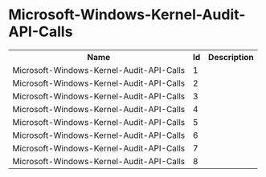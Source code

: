 # Microsoft-Windows-Kernel-Audit-API-Calls

<table>
<colgroup><col/><col/><col/></colgroup>
<tr><th>Name</th><th>Id</th><th>Description</th></tr>
<tr><td>Microsoft-Windows-Kernel-Audit-API-Calls</td><td>1</td><td></td></tr>
<tr><td>Microsoft-Windows-Kernel-Audit-API-Calls</td><td>2</td><td></td></tr>
<tr><td>Microsoft-Windows-Kernel-Audit-API-Calls</td><td>3</td><td></td></tr>
<tr><td>Microsoft-Windows-Kernel-Audit-API-Calls</td><td>4</td><td></td></tr>
<tr><td>Microsoft-Windows-Kernel-Audit-API-Calls</td><td>5</td><td></td></tr>
<tr><td>Microsoft-Windows-Kernel-Audit-API-Calls</td><td>6</td><td></td></tr>
<tr><td>Microsoft-Windows-Kernel-Audit-API-Calls</td><td>7</td><td></td></tr>
<tr><td>Microsoft-Windows-Kernel-Audit-API-Calls</td><td>8</td><td></td></tr>
</table>
